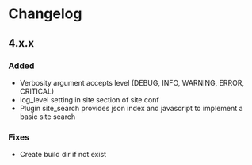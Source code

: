 # Changelog

## 4.x.x

### Added

- Verbosity argument accepts level (DEBUG, INFO, WARNING, ERROR, CRITICAL)
- log_level setting in site section of site.conf
- Plugin site_search provides json index and javascript to implement a basic site search

### Fixes

- Create build dir if not exist
